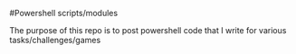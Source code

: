 #Powershell scripts/modules

The purpose of this repo is to post powershell code that I write for various tasks/challenges/games
